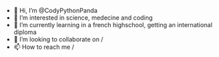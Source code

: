 - 👋 Hi, I’m @CodyPythonPanda
- 👀 I’m interested in science, medecine and coding
- 🌱 I’m currently learning in a french highschool, getting an international diploma
- 💞️ I’m looking to collaborate on /
- 📫 How to reach me /

<!---
CodyPythonPanda/CodyPythonPanda is a ✨ special ✨ repository because its `README.md` (this file) appears on your GitHub profile.
You can click the Preview link to take a look at your changes.
--->
